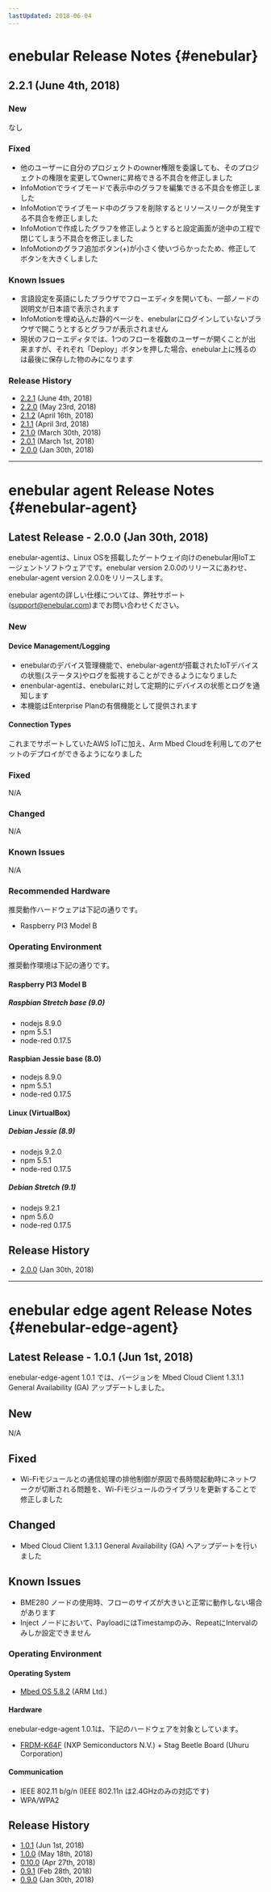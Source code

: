 ```yaml
---
lastUpdated: 2018-06-04
---
```


# enebular Release Notes {#enebular}

## 2.2.1 (June 4th, 2018)

### New

なし

### Fixed

- 他のユーザーに自分のプロジェクトのowner権限を委譲しても、そのプロジェクトの権限を変更してOwnerに昇格できる不具合を修正しました
- InfoMotionでライブモードで表示中のグラフを編集できる不具合を修正しました
- InfoMotionでライブモード中のグラフを削除するとリソースリークが発生する不具合を修正しました
- InfoMotionで作成したグラフを修正しようとすると設定画面が途中の工程で閉じてしまう不具合を修正しました
- InfoMotionのグラフ追加ボタン(+)が小さく使いづらかったため、修正してボタンを大きくしました

### Known Issues

* 言語設定を英語にしたブラウザでフローエディタを開いても、一部ノードの説明文が日本語で表示されます
* InfoMotionを埋め込んだ静的ページを、enebularにログインしていないブラウザで開こうとするとグラフが表示されません
* 現状のフローエディタでは、1つのフローを複数のユーザーが開くことが出来ますが、それぞれ「Deploy」ボタンを押した場合、enebular上に残るのは最後に保存した物のみになります

### Release History

- [2.2.1](./enebular/2.2.1.md) (June 4th, 2018)
- [2.2.0](./enebular/2.2.0.md) (May 23rd, 2018)
- [2.1.2](./enebular/2.1.2.md) (April 16th, 2018)
- [2.1.1](./enebular/2.1.1.md) (April 3rd, 2018)
- [2.1.0](./enebular/2.1.0.md) (March 30th, 2018)
- [2.0.1](./enebular/2.0.1.md) (March 1st, 2018)
- [2.0.0](./enebular/2.0.0.md) (Jan 30th, 2018)

---

# enebular agent Release Notes {#enebular-agent}

## Latest Release - 2.0.0 (Jan 30th, 2018)

enebular-agentは、Linux OSを搭載したゲートウェイ向けのenebular用IoTエージェントソフトウェアです。enebular version 2.0.0のリリースにあわせ、enebular-agent version 2.0.0をリリースします。

enebular agentの詳しい仕様については、弊社サポート(support@enebular.com)までお問い合わせください。

### New

#### Device Management/Logging
* enebularのデバイス管理機能で、enebular-agentが搭載されたIoTデバイスの状態(ステータス)やログを監視することができるようになりました
* enenbular-agentは、enebularに対して定期的にデバイスの状態とログを通知します
* 本機能はEnterprise Planの有償機能として提供されます

#### Connection Types
これまでサポートしていたAWS IoTに加え、Arm Mbed Cloudを利用してのアセットのデプロイができるようになりました

### Fixed
 N/A

### Changed
 N/A

### Known Issues
 N/A

### Recommended Hardware
推奨動作ハードウェアは下記の通りです。
* Raspberry PI3 Model B

### Operating Environment
推奨動作環境は下記の通りです。

#### Raspberry PI3 Model B

##### Raspbian Stretch base (9.0)
* nodejs 8.9.0
* npm 5.5.1
* node-red 0.17.5

#### Raspbian Jessie base (8.0)
* nodejs 8.9.0
* npm 5.5.1
* node-red 0.17.5

#### Linux (VirtualBox)

##### Debian Jessie (8.9)
* nodejs 9.2.0
* npm 5.5.1
* node-red 0.17.5

##### Debian Stretch (9.1)
* nodejs 9.2.1
* npm 5.6.0
* node-red 0.17.5

## Release History

- [2.0.0](./enebular-agent/2.0.0.md) (Jan 30th, 2018)

---

# enebular edge agent Release Notes {#enebular-edge-agent}

## Latest Release - 1.0.1 (Jun 1st, 2018)

enebular-edge-agent 1.0.1 では、バージョンを Mbed Cloud Client 1.3.1.1 General Availability (GA) アップデートしました。

## New

N/A

## Fixed

* Wi-Fiモジュールとの通信処理の排他制御が原因で長時間起動時にネットワークが切断される問題を、Wi-Fiモジュールのライブラリを更新することで修正しました

## Changed

* Mbed Cloud Client 1.3.1.1 General Availability (GA) へアップデートを行いました

## Known Issues

* BME280 ノードの使用時、フローのサイズが大きいと正常に動作しない場合があります
* Inject ノードにおいて、PayloadにはTimestampのみ、RepeatにIntervalのみしか設定できません

### Operating Environment

#### Operating System

* [Mbed OS 5.8.2](https://github.com/ARMmbed/mbed-os/tree/mbed-os-5.8.2) (ARM Ltd.)

#### Hardware

enebular-edge-agent 1.0.1は、下記のハードウェアを対象としています。

* [FRDM-K64F](https://www.nxp.com/jp/products/software-and-tools/hardware-development-tools/freedom-development-boards/freedom-development-platform-for-kinetis-k64-k63-and-k24-mcus:FRDM-K64F) (NXP Semiconductors N.V.) + Stag Beetle Board (Uhuru Corporation)

#### Communication

* IEEE 802.11 b/g/n (IEEE 802.11n は2.4GHzのみの対応です)
* WPA/WPA2

## Release History

* [1.0.1](./enebular-edge-agent/1.0.1.md) (Jun 1st, 2018)
* [1.0.0](./enebular-edge-agent/1.0.0.md) (May 18th, 2018)
* [0.10.0](./enebular-edge-agent/0.10.0.md) (Apr 27th, 2018)
* [0.9.1](./enebular-edge-agent/0.9.1.md) (Feb 28th, 2018)
* [0.9.0](./enebular-edge-agent/0.9.0.md) (Jan 30th, 2018)
